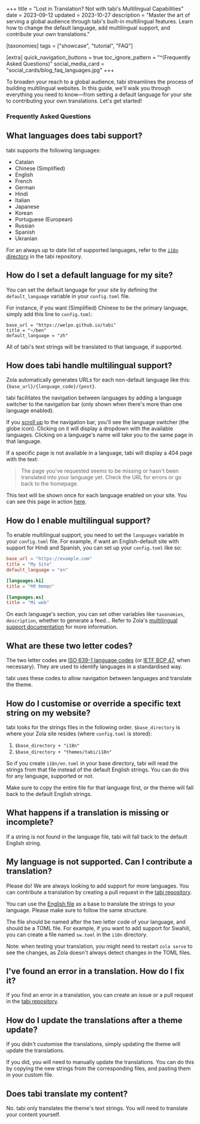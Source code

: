 +++
title = "Lost in Translation? Not with tabi's Multilingual Capabilities"
date = 2023-09-12
updated = 2023-10-27
description = "Master the art of serving a global audience through tabi's built-in multilingual features. Learn how to change the default language, add multilingual support, and contribute your own translations."

[taxonomies]
tags = ["showcase", "tutorial", "FAQ"]

[extra]
quick_navigation_buttons = true
toc_ignore_pattern = "^(Frequently Asked Questions)"
social_media_card = "social_cards/blog_faq_languages.jpg"
+++

To broaden your reach to a global audience, tabi streamlines the process of building multilingual websites. In this guide, we'll walk you through everything you need to know—from setting a default language for your site to contributing your own translations. Let's get started!

### Frequently Asked Questions

<!-- toc -->

## What languages does tabi support?

tabi supports the following languages:

- Catalan
- Chinese (Simplified)
- English
- French
- German
- Hindi
- Italian
- Japanese
- Korean
- Portuguese (European)
- Russian
- Spanish
- Ukranian

For an always up to date list of supported languages, refer to the [`i18n` directory](https://github.com/welpo/tabi/tree/main/i18n) in the tabi repository.

## How do I set a default language for my site?

You can set the default language for your site by defining the `default_language` variable in your `config.toml` file.

For instance, if you want (Simplified) Chinese to be the primary language, simply add this line to  `config.toml`:

```toml, hl_lines=03
base_url = "https://welpo.github.io/tabi"
title = "~/ben"
default_language = "zh"
```

All of tabi's text strings will be translated to that language, if supported.

## How does tabi handle multilingual support?

Zola automatically generates URLs for each non-default language like this: `{base_url}/{language_code}/{post}`.

tabi facilitates the navigation between languages by adding a language switcher to the navigation bar (only shown when there's more than one language enabled).

If you [scroll up](#) to the navigation bar, you'll see the language switcher (the globe icon). Clicking on it will display a dropdown with the available languages. Clicking on a language's name will take you to the same page in that language.

If a specific page is not available in a language, tabi will display a 404 page with the text:

> The page you've requested seems to be missing or hasn't been translated into your language yet. Check the URL for errors or go back to the homepage.

This text will be shown once for each language enabled on your site. You can see this page in action [here](https://welpo.github.io/tabi/404.html).

## How do I enable multilingual support?

To enable multilingual support, you need to set the `languages` variable in your `config.toml` file. For example, if want an English-default site with support for Hindi and Spanish, you can set up your `config.toml` like so:

```toml
base_url = "https://example.com"
title = "My Site"
default_language = "en"

[languages.hi]
title = "मेरी वेबसाइट"

[languages.es]
title = "Mi web"
```

On each language's section, you can set other variables like `taxonomies`, `description`, whether to generate a feed… Refer to Zola's [multilingual support documentation](https://www.getzola.org/documentation/content/multilingual/) for more information.

## What are these two letter codes?

The two letter codes are [ISO 639-1 language codes](https://localizely.com/iso-639-1-list/) (or [IETF BCP 47](https://en.wikipedia.org/wiki/IETF_language_tag), when necessary). They are used to identify languages in a standardised way.

tabi uses these codes to allow navigation between languages and translate the theme.

## How do I customise or override a specific text string on my website?

tabi looks for the strings files in the following order. `$base_directory` is where your Zola site resides (where `config.toml` is stored):

1. `$base_directory + "i18n"`
2. `$base_directory + "themes/tabi/i18n"`

So if you create  `i18n/en.toml` in your base directory, tabi will read the strings from that file instead of the default English strings. You can do this for any language, supported or not.

Make sure to copy the entire file for that language first, or the theme will fall back to the default English strings.

## What happens if a translation is missing or incomplete?

If a string is not found in the language file, tabi will fall back to the default English string.

## My language is not supported. Can I contribute a translation?

Please do! We are always looking to add support for more languages. You can contribute a translation by creating a pull request in the [tabi repository](https://github.com/welpo/tabi).

You can use the [English file](https://github.com/welpo/tabi/blob/main/i18n/en.toml) as a base to translate the strings to your language. Please make sure to follow the same structure.

The file should be named after the two letter code of your language, and should be a TOML file. For example, if you want to add support for Swahili, you can create a file named `sw.toml` in the `i18n` directory.

Note: when testing your translation, you might need to restart `zola serve` to see the changes, as Zola doesn't always detect changes in the TOML files.

## I've found an error in a translation. How do I fix it?

If you find an error in a translation, you can create an issue or a pull request in the [tabi repository](https://github.com/welpo/tabi).

## How do I update the translations after a theme update?

If you didn't customise the translations, simply updating the theme will update the translations.

If you did, you will need to manually update the translations. You can do this by copying the new strings from the corresponding files, and pasting them in your custom file.

## Does tabi translate my content?

No. tabi only translates the theme's text strings. You will need to translate your content yourself.
